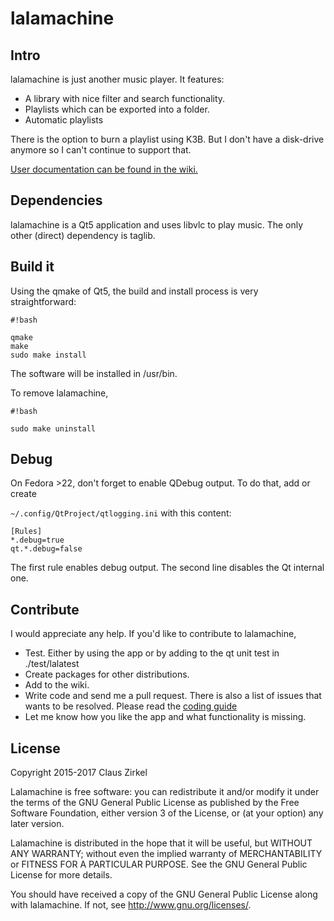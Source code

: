# lalamachine

## Intro

lalamachine is just another music player. It features:

* A library with nice filter and search functionality.
* Playlists which can be exported into a folder.
* Automatic playlists

There is the option to burn a playlist using K3B. But I don't have a disk-drive anymore so I can't continue to support that.

[User documentation can be found in the wiki.](https://bitbucket.org/r-mean/lalamachine/wiki/Home)

## Dependencies

lalamachine is a Qt5 application and uses libvlc to play music.
The only other (direct) dependency is taglib.

## Build it

Using the qmake of Qt5, the build and install process is very straightforward:


```
#!bash

qmake
make
sudo make install
```

The software will be installed in /usr/bin.

To remove lalamachine,


```
#!bash

sudo make uninstall
```


## Debug

On Fedora >22, don't forget to enable QDebug output. To do that, add or create

`~/.config/QtProject/qtlogging.ini` with this content:

```
[Rules]
*.debug=true
qt.*.debug=false
```

The first rule enables debug output. The second line disables the Qt internal one.

## Contribute

I would appreciate any help. If you'd like to contribute to lalamachine,

* Test. Either by using the app or by adding to the qt unit test in ./test/lalatest
* Create packages for other distributions.
* Add to the wiki.
* Write code and send me a pull request. There is also a list of issues that wants to be resolved. Please read the [coding guide](https://bitbucket.org/r-mean/lalamachine/wiki/Coding%20Guide)
* Let me know how you like the app and what functionality is missing.


## License

Copyright 2015-2017 Claus Zirkel

Lalamachine is free software: you can redistribute it and/or modify
it under the terms of the GNU General Public License as published by
the Free Software Foundation, either version 3 of the License, or
(at your option) any later version.

Lalamachine is distributed in the hope that it will be useful,
but WITHOUT ANY WARRANTY; without even the implied warranty of
MERCHANTABILITY or FITNESS FOR A PARTICULAR PURPOSE.  See the
GNU General Public License for more details.

You should have received a copy of the GNU General Public License
along with lalamachine.  If not, see <http://www.gnu.org/licenses/>.
